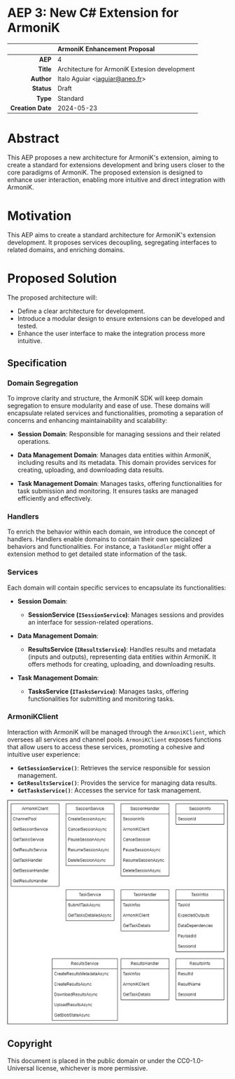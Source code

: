 # AEP 3: New C# Extension for ArmoniK

|                   |ArmoniK Enhancement Proposal|
---:                |:---
**AEP**             | 4
**Title**           | Architecture for ArmoniK Extesion development
**Author**          | Italo Aguiar <<iaguiar@aneo.fr>>
**Status**          | Draft
**Type**            | Standard
**Creation Date**   | 2024-05-23

# Abstract

This AEP proposes a new architecture for ArmoniK's extension, aiming to create a standard for extensions development and bring users closer to the core paradigms of ArmoniK. The proposed extension is designed to enhance user interaction, enabling more intuitive and direct integration with ArmoniK.

# Motivation

This AEP aims to create a standard architecture for ArmoniK's extension development. It proposes services decoupling, segregating interfaces to related domains, and enriching domains.

# Proposed Solution

The proposed architecture will:
- Define a clear architecture for development.
- Introduce a modular design to ensure extensions can be developed and tested.
- Enhance the user interface to make the integration process more intuitive.

## Specification

### Domain Segregation

To improve clarity and structure, the ArmoniK SDK will keep domain segregation to ensure modularity and ease of use. These domains will encapsulate related services and functionalities, promoting a separation of concerns and enhancing maintainability and scalability:

- **Session Domain**: Responsible for managing sessions and their related operations.
  
- **Data Management Domain**: Manages data entities within ArmoniK, including results and its metadata. This domain provides services for creating, uploading, and downloading data results.

- **Task Management Domain**: Manages tasks, offering functionalities for task submission and monitoring. It ensures tasks are managed efficiently and effectively.

### Handlers

To enrich the behavior within each domain, we introduce the concept of handlers. Handlers enable domains to contain their own specialized behaviors and functionalities. For instance, a `TaskHandler` might offer a extension method to get detailed state information of the task.

### Services

Each domain will contain specific services to encapsulate its functionalities:

- **Session Domain**:
  - **SessionService (`ISessionService`)**: Manages sessions and provides an interface for session-related operations.

- **Data Management Domain**:
  - **ResultsService (`IResultsService`)**: Handles results and metadata (inputs and outputs), representing data entities within ArmoniK. It offers methods for creating, uploading, and downloading results.

- **Task Management Domain**:
  - **TasksService (`ITasksService`)**: Manages tasks, offering functionalities for submitting and monitoring tasks.

### ArmoniKClient

Interaction with ArmoniK will be managed through the `ArmoniKClient`, which oversees all services and channel pools. `ArmoniKClient` exposes functions that allow users to access these services, promoting a cohesive and intuitive user experience:

- **`GetSessionService()`**: Retrieves the service responsible for session management.
- **`GetResultsService()`**: Provides the service for managing data results.
- **`GetTasksService()`**: Accesses the service for task management.

![Architecture](../images/aep-00004-architecture.png)


## Copyright

This document is placed in the public domain or under the CC0-1.0-Universal license, whichever is more permissive.